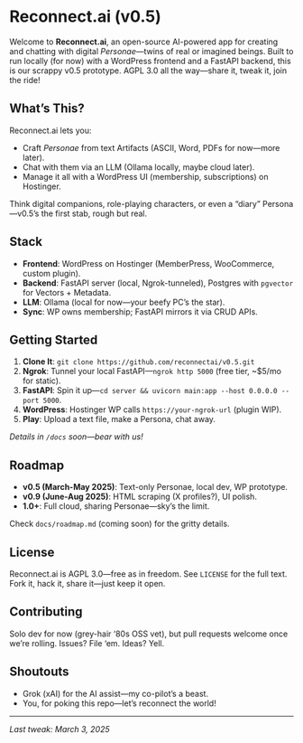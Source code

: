 # Reconnect.ai (v0.5)

Welcome to **Reconnect.ai**, an open-source AI-powered app for creating and chatting with digital *Personae*—twins of real or imagined beings. Built to run locally (for now) with a WordPress frontend and a FastAPI backend, this is our scrappy v0.5 prototype. AGPL 3.0 all the way—share it, tweak it, join the ride!

## What’s This?
Reconnect.ai lets you:
- Craft *Personae* from text Artifacts (ASCII, Word, PDFs for now—more later).
- Chat with them via an LLM (Ollama locally, maybe cloud later).
- Manage it all with a WordPress UI (membership, subscriptions) on Hostinger.

Think digital companions, role-playing characters, or even a “diary” Persona—v0.5’s the first stab, rough but real.

## Stack
- **Frontend**: WordPress on Hostinger (MemberPress, WooCommerce, custom plugin).
- **Backend**: FastAPI server (local, Ngrok-tunneled), Postgres with `pgvector` for Vectors + Metadata.
- **LLM**: Ollama (local for now—your beefy PC’s the star).
- **Sync**: WP owns membership; FastAPI mirrors it via CRUD APIs.

## Getting Started
1. **Clone It**: `git clone https://github.com/reconnectai/v0.5.git`
2. **Ngrok**: Tunnel your local FastAPI—`ngrok http 5000` (free tier, ~$5/mo for static).
3. **FastAPI**: Spin it up—`cd server && uvicorn main:app --host 0.0.0.0 --port 5000`.
4. **WordPress**: Hostinger WP calls `https://your-ngrok-url` (plugin WIP).
5. **Play**: Upload a text file, make a Persona, chat away.

*Details in `/docs` soon—bear with us!*

## Roadmap
- **v0.5 (March-May 2025)**: Text-only Personae, local dev, WP prototype.
- **v0.9 (June-Aug 2025)**: HTML scraping (X profiles?), UI polish.
- **1.0+**: Full cloud, sharing Personae—sky’s the limit.

Check `docs/roadmap.md` (coming soon) for the gritty details.

## License
Reconnect.ai is AGPL 3.0—free as in freedom. See `LICENSE` for the full text. Fork it, hack it, share it—just keep it open.

## Contributing
Solo dev for now (grey-hair ‘80s OSS vet), but pull requests welcome once we’re rolling. Issues? File ‘em. Ideas? Yell.

## Shoutouts
- Grok (xAI) for the AI assist—my co-pilot’s a beast.
- You, for poking this repo—let’s reconnect the world!

---
*Last tweak: March 3, 2025*